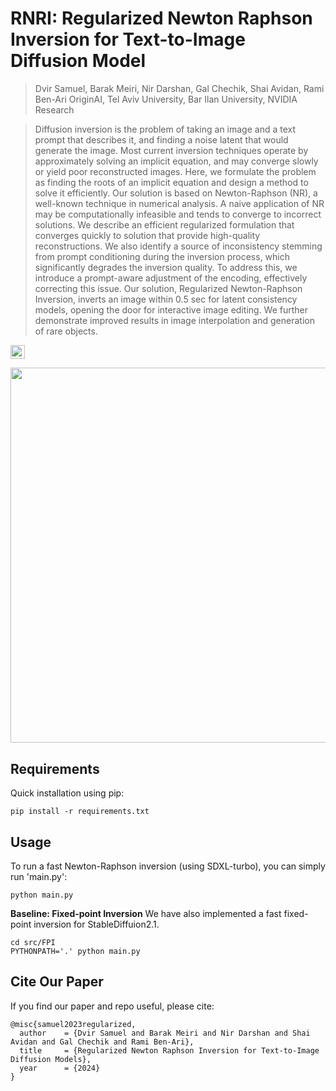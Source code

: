 # RNRI: Regularized Newton Raphson Inversion for Text-to-Image Diffusion Model

> Dvir Samuel, Barak Meiri, Nir Darshan, Gal Chechik, Shai Avidan, Rami Ben-Ari
> OriginAI, Tel Aviv University, Bar Ilan University, NVIDIA Research

>
>
> Diffusion inversion is the problem of taking an image and a text prompt that describes it, and finding a noise latent that would generate the image. Most current inversion techniques operate by approximately solving an implicit equation, and may converge slowly or yield poor reconstructed images.
Here, we formulate the problem as finding the roots of an implicit equation and design a method to solve it efficiently. Our solution is based on Newton-Raphson (NR), a well-known technique in numerical analysis. A naive application of NR may be computationally infeasible and tends to converge to incorrect solutions. We describe an efficient regularized formulation that converges quickly to solution that provide high-quality reconstructions. We also identify a source of inconsistency stemming from prompt conditioning during the inversion process, which significantly degrades the inversion quality. To address this, we introduce a prompt-aware adjustment of the encoding, effectively correcting this issue.
Our solution, Regularized Newton-Raphson Inversion, inverts an image within 0.5 sec for latent consistency models, opening the door for interactive image editing. We further demonstrate improved results in image interpolation and generation of rare objects.


<a href="https://arxiv.org/abs/2312.12540"><img src="https://img.shields.io/badge/arXiv-2304.14530-b31b1b.svg" height=22.5></a>

<p align="center">
<img src="teaser.png" width="600px"/>  
<br>

## Requirements

Quick installation using pip:
```
pip install -r requirements.txt
```

## Usage

To run a fast Newton-Raphson inversion (using SDXL-turbo), you can simply run 'main.py':

```
python main.py
```

**Baseline: Fixed-point Inversion**
We have also implemented a fast fixed-point inversion for StableDiffuion2.1.

```
cd src/FPI
PYTHONPATH='.' python main.py
```

## Cite Our Paper
If you find our paper and repo useful, please cite:
```
@misc{samuel2023regularized,
  author    = {Dvir Samuel and Barak Meiri and Nir Darshan and Shai Avidan and Gal Chechik and Rami Ben-Ari},
  title     = {Regularized Newton Raphson Inversion for Text-to-Image Diffusion Models},
  year      = {2024}
}
```
